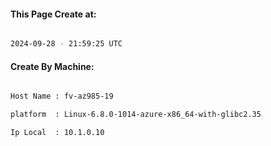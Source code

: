 
   
#### This Page Create at:

```bash

2024-09-28 - 21:59:25 UTC

```

#### Create By Machine:

```bash

Host Name : fv-az985-19

platform  : Linux-6.8.0-1014-azure-x86_64-with-glibc2.35

Ip Local  : 10.1.0.10

```

